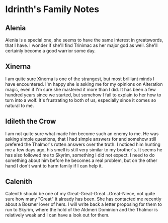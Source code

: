 # Idrinth's Family Notes

## Alenia

Alenia is a special one, she seems to have the same interest in greatswords, that I have. I wonder if she'll find Trinimac as her major god as well. She'll certainly become a good warrior some day.

## Xinerna

I am quite sure Xinerna is one of the strangest, but most brilliant minds I have encountered. I'm happy she is asking me for my opinions on Alteration magic, even if I'm sure she mastered it more than I did.
It has been a few hundred years since we started, but somehow I fail to explain to her how to turn into a wolf. It's frustrating to both of us, especially since it comes so natural to me.

## Idileth the Crow

I am not quite sure what made him become such an enemy to me. He was asking simple questions, that I had simple answers for and somehow still prefered the Thalmor's rotten answers over the truth. I noticed him hunting me a few days ago, his smell is still very similar to my brother's.
It seems he has also followed me to Skyrim, something I did not expect. I need to do something about him before he becomes a real  problem, but on the other hand I don't want to harm family if I can help it.

## Calenith

Calenith should be one of my Great-Great-Great...Great-Niece, not quite sure how many "Great" it already has been. She has contacted me recently about a Bosmer lover of hers. I will write back a letter proposing for them to run to Skyrim, where the hold of the Aldmeri Dominion and the Thalmor is relatively weak and I can have a look out for them.
